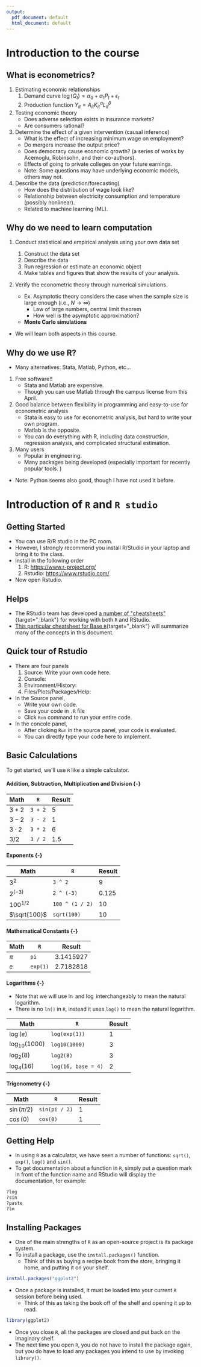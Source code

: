 ```yaml
---
output:
  pdf_document: default
  html_document: default
---
```


# Introduction to the course


## What is econometrics?

1. Estimating economic relationships
    1. Demand curve $\log(Q_{t})= \alpha_0 + \alpha_1 P_t + \epsilon_t$
    2. Production function $Y_{it}=A_{it}K_{it}^{\alpha}L_{it}^{\beta}$
2. Testing economic theory
    - Does adverse selection exists in insurance markets?
    - Are consumers rational?
3. Determine the effect of a given intervention (causal inference)
    - What is the effect of increasing minimum wage on employment?
    - Do mergers increase the output price?
    - Does democracy cause economic growth? (a series of works by Acemoglu, Robinsohn, and their co-authors).
    - Effects of going to private colleges on your future earnings.
    - Note: Some questions may have underlying economic models, others may not. 
4. Describe the data (prediction/forecasting)
    - How does the distribution of wage look like? 
    - Relationship between electricity consumption and temperature (possibly nonlinear).
    - Related to machine learning (ML). 


## Why do we need to learn computation 

1. Conduct statistical and empirical analysis using your own data set
    1. Construct the data set
    2. Describe the data
    3. Run regression or estimate an economic object
    4. Make tables and figures that show the results of your analysis.
    
2. Verify the econometric theory through numerical simulations.
    - Ex. Asymptotic theory considers the case when the sample size is large enough (i.e., $N \rightarrow \infty$) 
        - Law of large numbers, central limit theorem
        - How well is the asymptotic approximation? 
    - **Monte Carlo simulations**

- We will learn both aspects in this course.

## Why do we use R? 

- Many alternatives: Stata, Matlab, Python, etc...
1. Free software!!
    - Stata and Matlab are expensive.
    - Though you can use Matlab through the campus license from this April.
2. Good balance between flexibility in programming and easy-to-use for econometric analysis
    - Stata is easy to use for econometric analysis, but hard to write your own program.
    - Matlab is the opposite. 
    - You can do everything with R, including data construction, regression analysis, and complicated structural estimation.
3. Many users
    - Popular in engineering. 
    - Many packages being developed (especially important for recently popular tools. )
    
- Note: Python seems also good, though I have not used it before.


# Introduction of `R` and `R studio`


## Getting Started 

- You can use R/R studio in the PC room. 
- However, I strongly recommend you install R/Studio in your laptop and bring it to the class. 
- Install in the following order
    1. R: https://www.r-project.org/
    2. Rstudio:  https://www.rstudio.com/
- Now open Rstudio.

## Helps

- The RStudio team has developed [a number of "cheatsheets"](https://www.rstudio.com/resources/cheatsheets/){target="_blank"} for working with both `R` and RStudio.
- [This particular cheatsheet for Base `R`](http://www.rstudio.com/wp-content/uploads/2016/05/base-r.pdf){target="_blank"} will summarize many of the concepts in this document.

## Quick tour of Rstudio 

- There are four panels 
    1. Source: Write your own code here. 
    2. Console:
    3. Environment/History: 
    4. Files/Plots/Packages/Help:
- In the Source panel,
    - Write your own code. 
    - Save your code in `.R` file
    - Click `Run` command to run your entire code.
- In the concole panel,
    - After clicking `Run` in the source panel, your code is evaluated.
    - You can directly type your code here to implement. 

## Basic Calculations

To get started, we'll use `R` like a simple calculator.

#### Addition, Subtraction, Multiplication and Division {-}

| Math          | `R`     | Result    |
|---------------|---------|-----------|
| $3 + 2$       | `3 + 2` | 5 |
| $3 - 2$       | `3 - 2` | 1 |
| $3 \cdot2$    | `3 * 2` | 6 |
| $3 / 2$       | `3 / 2` | 1.5 |

#### Exponents  {-}

| Math         | `R`             | Result            |
|--------------|-----------------|-------------------|
| $3^2$        | `3 ^ 2`         | 9         |
| $2^{(-3)}$   | `2 ^ (-3)`      | 0.125      |
| $100^{1/2}$  | `100 ^ (1 / 2)` | 10 |
| $\sqrt{100}$ | `sqrt(100)`     | 10     |

#### Mathematical Constants  {-}

| Math         | `R`             | Result            |
|--------------|-----------------|-------------------|
| $\pi$        | `pi`            | 3.1415927            |
| $e$          | `exp(1)`        | 2.7182818        |

#### Logarithms  {-}

- Note that we will use $\ln$ and $\log$ interchangeably to mean the natural logarithm. 
- There is no `ln()` in `R`, instead it uses `log()` to mean the natural logarithm.

| Math              | `R`                 | Result                |
|-------------------|---------------------|-----------------------|
| $\log(e)$         | `log(exp(1))`       | 1       |
| $\log_{10}(1000)$ | `log10(1000)`       | 3       |
| $\log_{2}(8)$     | `log2(8)`           | 3           |
| $\log_{4}(16)$    | `log(16, base = 4)` | 2 |

#### Trigonometry  {-}

| Math            | `R`           | Result          |
|-----------------|---------------|-----------------|
| $\sin(\pi / 2)$ | `sin(pi / 2)` | 1 |
| $\cos(0)$       | `cos(0)`      | 1      |

## Getting Help

- In using `R` as a calculator, we have seen a number of functions: `sqrt()`, `exp()`, `log()` and `sin()`. 
- To get documentation about a function in `R`, simply put a question mark in front of the function name and RStudio will display the documentation, for example: 


```r
?log
?sin
?paste
?lm
```


## Installing Packages

- One of the main strengths of `R` as an open-source project is its package system. 
- To install a package, use the `install.packages()` function. 
    - Think of this as buying a recipe book from the store, bringing it home, and putting it on your shelf.


```r
install.packages("ggplot2")
```

- Once a package is installed, it must be loaded into your current `R` session before being used. 
    - Think of this as taking the book off of the shelf and opening it up to read.


```r
library(ggplot2)
```

- Once you close `R`, all the packages are closed and put back on the imaginary shelf. 
- The next time you open `R`, you do not have to install the package again, but you do have to load any packages you intend to use by invoking `library()`.



    
